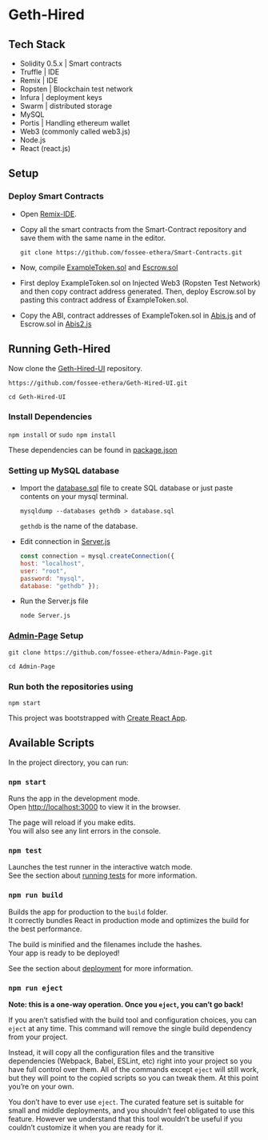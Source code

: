 # Geth-Hired

## Tech Stack

- Solidity 0.5.x | Smart contracts
- Truffle | IDE
- Remix | IDE
- Ropsten | Blockchain test network
- Infura | deployment keys
- Swarm | distributed storage
- MySQL 
- Portis | Handling ethereum wallet 
- Web3 (commonly called web3.js)
- Node.js
- React (react.js) 


## Setup

### Deploy Smart Contracts

- Open [Remix-IDE](http://remix.ethereum.org).

- Copy all the smart contracts from the Smart-Contract repository and save them with the same name in the editor.

  `git clone https://github.com/fossee-ethera/Smart-Contracts.git`

- Now, compile [ExampleToken.sol](https://github.com/fossee-ethera/Smart-Contracts/blob/master/ExampleToken.sol) and [Escrow.sol](https://github.com/fossee-ethera/Smart-Contracts/blob/master/Escrow.sol)

- First deploy ExampleToken.sol on Injected Web3 (Ropsten Test Network) and then copy contract address generated. Then, deploy Escrow.sol by pasting this contract address of ExampleToken.sol.

- Copy the ABI, contract addresses of ExampleToken.sol in [Abis.js](https://github.com/fossee-ethera/Geth-Hired-UI/blob/master/src/components/Abis.js) and of Escrow.sol in [Abis2.js](https://github.com/fossee-ethera/Geth-Hired-UI/blob/master/src/components/Abis2.js)

## Running Geth-Hired

   Now clone the [Geth-Hired-UI](https://github.com/fossee-ethera/Geth-Hired-UI) repository.
   
  `https://github.com/fossee-ethera/Geth-Hired-UI.git`
  
  `cd Geth-Hired-UI`
  
### Install Dependencies

   `npm install` or `sudo npm install`
   
   These dependencies can be found in [package.json](https://github.com/fossee-ethera/Geth-Hired-UI/blob/master/package.json)

### Setting up MySQL database

- Import the [database.sql](https://github.com/fossee-ethera/Geth-Hired-UI/blob/master/database.sql) file to create SQL database or just paste contents on your mysql terminal. 

  `mysqldump --databases gethdb > database.sql`
  
  `gethdb` is the name of the database. 
  
- Edit connection in [Server.js](https://github.com/fossee-ethera/Geth-Hired-UI/blob/master/Server.js)
  
  ```javascript
  const connection = mysql.createConnection({
  host: "localhost",
  user: "root",
  password: "mysql",
  database: "gethdb" });
  ```

- Run the Server.js file

  `node Server.js`
  
### [Admin-Page](https://github.com/fossee-ethera/Admin-Page) Setup

  `git clone https://github.com/fossee-ethera/Admin-Page.git`
  
  `cd Admin-Page`
  
### Run both the repositories using

  `npm start`



This project was bootstrapped with [Create React App](https://github.com/facebook/create-react-app).

## Available Scripts

In the project directory, you can run:

### `npm start`

Runs the app in the development mode.<br>
Open [http://localhost:3000](http://localhost:3000) to view it in the browser.

The page will reload if you make edits.<br>
You will also see any lint errors in the console.

### `npm test`

Launches the test runner in the interactive watch mode.<br>
See the section about [running tests](https://facebook.github.io/create-react-app/docs/running-tests) for more information.

### `npm run build`

Builds the app for production to the `build` folder.<br>
It correctly bundles React in production mode and optimizes the build for the best performance.

The build is minified and the filenames include the hashes.<br>
Your app is ready to be deployed!

See the section about [deployment](https://facebook.github.io/create-react-app/docs/deployment) for more information.

### `npm run eject`

**Note: this is a one-way operation. Once you `eject`, you can’t go back!**

If you aren’t satisfied with the build tool and configuration choices, you can `eject` at any time. This command will remove the single build dependency from your project.

Instead, it will copy all the configuration files and the transitive dependencies (Webpack, Babel, ESLint, etc) right into your project so you have full control over them. All of the commands except `eject` will still work, but they will point to the copied scripts so you can tweak them. At this point you’re on your own.

You don’t have to ever use `eject`. The curated feature set is suitable for small and middle deployments, and you shouldn’t feel obligated to use this feature. However we understand that this tool wouldn’t be useful if you couldn’t customize it when you are ready for it.
